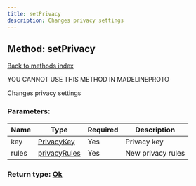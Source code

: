```yaml
---
title: setPrivacy
description: Changes privacy settings
---
```

## Method: setPrivacy  
[Back to methods index](index.md)


YOU CANNOT USE THIS METHOD IN MADELINEPROTO


Changes privacy settings

### Parameters:

| Name     |    Type       | Required | Description |
|----------|---------------|----------|-------------|
|key|[PrivacyKey](../types/PrivacyKey.md) | Yes|Privacy key|
|rules|[privacyRules](../constructors/privacyRules.md) | Yes|New privacy rules|


### Return type: [Ok](../types/Ok.md)

